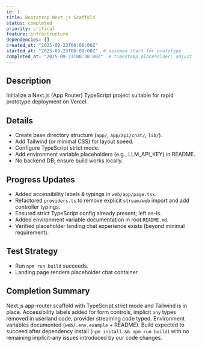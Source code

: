 ```yaml
---
id: 1
title: Bootstrap Next.js Scaffold
status: completed
priority: critical
feature: infrastructure
dependencies: []
created_at: "2025-09-23T00:00:00Z"
started_at: "2025-09-23T00:00:00Z"  # assumed start for prototype
completed_at: "2025-09-23T00:30:00Z"  # timestamp placeholder; adjust if needed
---
```


## Description
Initialize a Next.js (App Router) TypeScript project suitable for rapid prototype deployment on Vercel.

## Details
- Create base directory structure (`app/`, `app/api/chat/`, `lib/`).
- Add Tailwind (or minimal CSS) for layout speed.
- Configure TypeScript strict mode.
- Add environment variable placeholders (e.g., LLM_API_KEY) in README.
- No backend DB; ensure build works locally.

## Progress Updates
- Added accessibility labels & typings in `web/app/page.tsx`.
- Refactored `providers.ts` to remove explicit `stream/web` import and add controller typings.
- Ensured strict TypeScript config already present; left as-is.
- Added environment variable documentation in root `README.md`.
- Verified placeholder landing chat experience exists (beyond minimal requirement).

## Test Strategy
- Run `npm run build` succeeds.
- Landing page renders placeholder chat container.

## Completion Summary
Next.js app-router scaffold with TypeScript strict mode and Tailwind is in place. Accessibility labels added for form controls, implicit `any` types removed in userland code, provider streaming code typed. Environment variables documented (`web/.env.example` + README). Build expected to succeed after dependency install (`npm install && npm run build`) with no remaining implicit-any issues introduced by our code changes.
